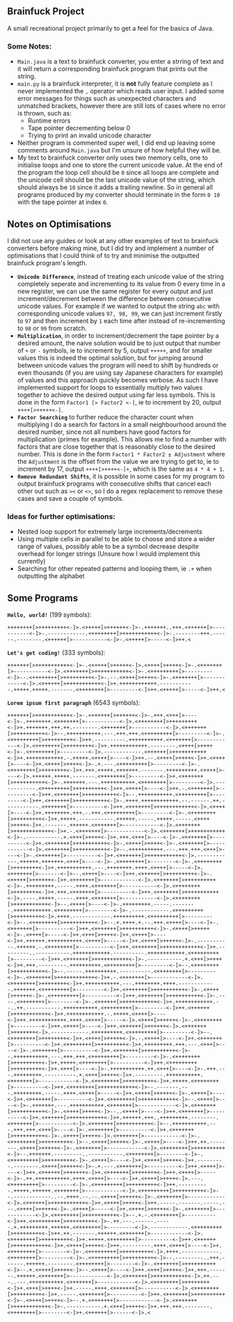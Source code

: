 ## Brainfuck Project
A small recreational project primarily to get a feel for the basics of Java.

### Some Notes:
* `Main.java` is a text to brainfuck converter, you enter a strring of text and it will return a corresponding brainfuck program that prints out the string.
* `main.py` is a brainfuck interpreter, it is **not** fully feature complete as I never implemented the `,` operator which reads user input. I added some error messages for things such as unexpected characters and unmatched brackets, however there are still lots of cases where no error is thrown, such as:
    * Runtime errors
    * Tape pointer decrementing below 0
    * Trying to print an invalid unicode character
* Neither program is commented super well, I did end up leaving some comments around `Main.java` but I'm unsure of how helpful they will be.
* My text to brainfuck converter only uses two memory cells, one to initialise loops and one to store the current unicode value. At the end of the program the loop cell should be `0` since all loops are complete and the unicode cell should be the last unicode value of the string, which should always be `10`
  since it adds a trailing newline. So in general all programs produced by my converter should terminate in the form `0 10` with the tape pointer at index `0`.

## Notes on Optimisations
I did not use any guides or look at any other examples of text to brainfuck converters before making mine, but I did try and implement a number of optimisations that I could think of to try and minimise the outputted brainfuck program's length.
* **`Unicode Difference`**, instead of treating each unicode value of the string completely seperate and incrementing to its value from 0 every time in a new register, we can use the same register for every output and just increment/decrement between the difference between
  consecutive unicode values. For example if we wanted to output the string `abc` with corresponding unicode values `97, 98, 99`, we can just increment firstly to `97` and then increment by `1` each time after instead of re-incrementing to `98` or `99` from scratch.
* **`Multiplication`**, in order to increment/decrement the tape pointer by a desired amount, the naive solution would be to just output that number of `+` or `-` symbols, ie to increment by 5, output `+++++`, and for smaller values this is indeed the optimal solution,
  but for jumping around between unicode values the program will need to shift by hundreds or even thousands (if you are using say Japanese characters for example) of values and this approach quickly becomes verbose. As such I have implemented support for loops to essentially
  multiply two values together to achieve the desired output using far less symbols. This is done in the form `Factor1 [> Factor2 <-]`, ie to increment by 20, output `++++[>+++++<-]`.
* **`Factor Searching`** to further reduce the character count when multiplying I do a search for factors in a small neighbourhood around the desired number, since not all numbers have good factors for multiplication (primes for example). This allows me to find a number
  with factors that are close together that is reasonably close to the desired number. This is done in the form `Factor1 * Factor2 ± Adjustment` where the `Adjustment` is the offset from the value we are trying to get to, ie to increment by 17, output `++++[>++++<-]+`, which
  is the same as `4 * 4 + 1`.
* **`Remove Redundant Shifts`**, it is possible in some cases for my program to output brainfuck programs with consecutive shifts that cancel each other out such as `><` or `<>`, so I do a regex replacement to remove these cases and save a couple of symbols.

### Ideas for further optimisations:
* Nested loop support for extremely large increments/decrements
* Using multiple cells in parallel to be able to choose and store a wider range of values, possibly able to be a symbol decrease despite overhead for longer strings (Unsure how I would implement this currently)
* Searching for other repeated patterns and looping them, ie `.+` when outputting the alphabet

## Some Programs

**`Hello, world!`** (199 symbols):
```
++++++++[>+++++++++<-]>.<+++++[>++++++<-]>-.+++++++..+++.<++++++[>-----------<-]>-.------------.<++++++++[>+++++++++++<-]>-.--------+++.------.--------.<++++++[>-----------<-]>-.<+++++[>-----<-]>++.<
```
**`Let's get coding!`** (333 symbols): 
```
+++++++[>+++++++++++<-]>-.<+++++[>+++++<-]>.<++++[>++++<-]>-.<+++++++[>-----------<-]>.<+++++++[>+++++++++++<-]>-.<+++++++++[>---------<-]>--.<++++++++[>+++++++++<-]>-.--.<++++[>++++<-]>-.<+++++++[>------------<-]>.<++++++[>+++++++++++<-]>+.++++++++++++.-----------.+++++.+++++.-------.<++++++++[>---------<-]>++.<+++++[>-----<-]>++.<
```
**`Lorem ipsum first paragraph`** (6543 symbols):
```
+++++++[>+++++++++++<-]>-.<++++++[>++++++<-]>-.+++.<+++[>----<-]>-.++++++++.<+++++++[>-----------<-]>.<++++++++[>+++++++++<-]>+.+++++++.+++.++.--------.<+++++++[>-----------<-]>.<+++++++[>++++++++++<-]>--.+++++++++++.---.+++.+++.<+++++++++[>---------<-]>-.<+++++++++[>+++++++++<-]>++.----------.+++++++++++.<+++++++[>------------<-]>.<++++++++[>++++++++<-]>+.++++++++++++.--------.<++++[>++++<-]>-.<++++++++[>---------<-]>.------------.<++++++[>+++++++++++<-]>+.++++++++++++.-.+++++.<++++[>----<-]>++.--.<++++[>++++<-]>+.<++++[>----<-]>+.<++++[>++++<-]>-.+.---.<+++++++++[>---------<-]>-.<++++++++[>++++++++<-]>+.+++.+++++.+++++++.-------.++++++++++.<++++[>----<-]>.++++++.+++++.-------.<++++++++[>---------<-]>+.<+++++++[>++++++++++<-]>-.+++++++.---.+++++++++++.<++++++++[>---------<-]>.------------.<+++++++++[>+++++++++<-]>++.<++++[>----<-]>++.-.<+++++++[>----------<-]>++.<+++++++[>++++++++++<-]>--.+++++++++++.<+++++++++[>---------<-]>++.<+++++++[>++++++++++<-]>-.++++.++++++++++++.--.------.++.-----------.<+++++++[>----------<-]>++.<+++++++[>++++++++++++<-]>.<++++[>----<-]>+.++++++++.+++.-.+++.<+++++++++[>---------<-]>-.<++++++++[>+++++++++<-]>+.+++++.-----------.++++++.-----.+++++.-----.<++++[>++++<-]>+.-------.++++++.<+++++++[>------------<-]>.<+++++++[>++++++++++++<-]>+.-.<+++++++[>------------<-]>.<+++++++[>+++++++++++<-]>-.-----------.+.<+++[>++++<-]>+.+++.<+++[>----<-]>-.<+++++++[>----------<-]>+.<+++++++[>++++++++++<-]>-.<++++[>++++<-]>-.<+++++++[>------------<-]>.<+++++++[>++++++++++<-]>--.+++++++++++.---.+++.+++.<+++[>----<-]>-.<+++++++[>----------<-]>+.<+++++++[>+++++++++++<-]>.------------.++++++.+++++++.<+++[>----<-]>-.<++++++++[>--------<-]>-.<++++++++[>++++++++<-]>+.+++++++++++.---.++++++++.++++.<++++[>-----<-]>.<+++++++[>-------<-]>--.<++++[>----<-]>++.<++++++[>+++++++++<-]>-.<+++++[>++++++<-]>+.<+++++++[>------------<-]>.<+++++++[>++++++++++<-]>-.+++++++++.-----.++++.<+++++++[>-----------<-]>.<++++++++[>++++++++<-]>+.+++.<+++++++[>----------<-]>++.<+++++++[>+++++++++++<-]>.----.+++++.-----.++++.<+++++++[>-----------<-]>.<++++++++[>+++++++++++<-]>--.<++++[>----<-]>-.+++++++++.-----.--------.++++++++++++.<++++++++[>--------<-]>-.------------.<+++++++++[>+++++++++<-]>.++++.------------.++++++++++.<+++++++++[>---------<-]>--.<++++++++[>++++++++++<-]>--.+.++++.+.--.+++.<++++[>----<-]>-.<+++++++[>----------<-]>++.<+++++++[>++++++++++<-]>-.<++++[>+++++<-]>-.<++++[>-----<-]>+.<+++[>++++<-]>+.<++++[>----<-]>+.++++++.+++++++++++.<++++[>-----<-]>+.<++++[>+++++<-]>-.-----------.++++++.-.<++++++++[>----------<-]>++.<+++++++[>++++++++++++<-]>+.---------..-----------.++++++++++++.----------.++++++++++++.<+++++++++[>---------<-]>++.<+++++++[>+++++++++++<-]>-.-----------.+.<+++[>++++<-]>+.+++.---------.++++++++++.<+++++++++[>---------<-]>--.<++++++++[>++++++++++<-]>--.-----.++++++++++.----------.<++++++++[>---------<-]>-.<+++++++[>++++++++++++<-]>+.-.<+++++++[>------------<-]>.<++++++++[>++++++++<-]>+.+++++++++++.---.++++++++.++++.------------.+++++++.<+++++++++[>---------<-]>+.<+++++++[>++++++++++<-]>-.<++++[>+++++<-]>-.<+++++++++[>----------<-]>++.<+++++++[>++++++++++<-]>-.----.<++++++++[>--------<-]>-.<++++++[>+++++++++++<-]>+.++++++++++++.--..++.-----------.+++++++++++.<+++++++++[>---------<-]>++.<++++++[>+++++++++++<-]>+.++++++++++++.-.+++++.<++++[>----<-]>++.++++++++++++.++++.<++++[>-----<-]>.<++++[>+++++<-]>-.<++++++++[>---------<-]>++.<++++[>----<-]>++.<++++++[>++++++<-]>.<+++++++[>+++++++<-]>.------------.++++++++++.<+++++++++[>---------<-]>--.<++++++++[>++++++++<-]>+.<++++[>+++++<-]>.-.<++++[>----<-]>+.<+++++++[>----------<-]>+.<++++++++[>+++++++++<-]>+.+++++++++.+++.---.<+++[>----<-]>-.<+++++++[>----------<-]>+.<+++++++[>++++++++++<-]>--.+++++++++++.---.+++.+++.<+++++++++[>---------<-]>-.<++++++++[>+++++++++<-]>+.+++++.<++++++++[>----------<-]>++.<+++++++++[>+++++++++<-]>+.<+++[>----<-]>-.+++++++++++.++.<+++[>----<-]>-.+++.---.+++++++++.----------.+.<+++[>++++<-]>+.---------.+++++++++++.<+++++++[>------------<-]>.<++++++++[>+++++++++<-]>+.+++++.<++++++++[>----------<-]>++.<++++++++[>+++++++++++<-]>--.-------.---.+++++++++.-----.++++.<++++[>-----<-]>+.<++++[>+++++<-]>-.<++++[>----<-]>+.<+++++++[>----------<-]>+.<++++++++[>+++++++++++<-]>--.<++++[>----<-]>-.+++++++.---.+++++++++++.<+++++++[>------------<-]>.<+++++++[>++++++++++<-]>-.<++++[>++++<-]>--..<++++[>----<-]>++.<+++++++[>----------<-]>+.<++++++[>+++++++++++<-]>+.++++++.+++..+++++++++.--------.<+++++++[>-----------<-]>.<+++++++[>++++++++++<-]>--.+++++++++++.---.+++.+++.<+++[>----<-]>-.<+++++++[>----------<-]>+.<+++++++[>++++++++++<-]>-.<++++[>++++<-]>.<+++++++[>------------<-]>-.<++++++++[>+++++++++<-]>--.<++++[>++++<-]>-.<++++[>----<-]>++.++.--------.<++++[>+++++<-]>-.<+++++++[>------------<-]>.<++++++++[>++++++++++<-]>--.+++++++.---------..-----------.<++++++++[>--------<-]>-.<+++++++++[>+++++++++<-]>-.<++++[>----<-]>+.<++++[>++++<-]>+.---------.--------.<++++[>+++++<-]>-.+.---.<+++++++[>----------<-]>++.<++++[>----<-]>++.<++++++[>++++++<-]>+.<+++++++[>+++++++<-]>++.<++++[>-----<-]>-.++.+++++++++++.++++.<++++[>----<-]>+.<++++[>++++<-]>.---.<+++++++++[>---------<-]>-.<+++++++++[>+++++++++<-]>++.----------.+++++.++++++.<+++++++[>------------<-]>.<+++++++++[>+++++++++<-]>--.------------..--.++++.--.--.<++++[>+++++<-]>-.<+++++++[>------------<-]>.<++++++[>+++++++++++<-]>+.<++++[>++++<-]>++.-----.-------.-----.---.<++++[>+++++<-]>-.<++++[>-----<-]>+.<++++[>+++++<-]>-.<+++++++[>------------<-]>.<++++++++[>++++++++++<-]>--.+.-.<++++++++[>----------<-]>++.<+++++++++[>+++++++++<-]>-.++.---.------.-----.+.+++++++++.++++++.<++++++++[>---------<-]>.------------.<+++++++++[>+++++++++<-]>++.++.-------.++++++.<+++++++[>------------<-]>.<++++++++[>+++++++++<-]>+.+++++.<++++++++[>----------<-]>++.<++++++[>+++++++++++<-]>+.<++++[>++++<-]>++.---------.++++.<++++[>----<-]>+.<++++++++[>--------<-]>-.<+++++++++[>+++++++++<-]>.++++.------------.<++++++++[>---------<-]>-.<+++++++++[>+++++++++<-]>--.---------..+++.------.++++++.--------.<++++++++[>--------<-]>-.<+++++++[>++++++++++<-]>--.+.<++++[>++++<-]>--.<++++[>----<-]>++.<+++[>++++<-]>+.+++.-------.++++++.<+++++++[>------------<-]>.<+++++++[>+++++++++++<-]>.++.---..---.+++++++++++.<+++++++[>------------<-]>.<++++++++[>++++++++<-]>+.<+++[>++++<-]>+.-----.++++.<+++++++[>-----------<-]>.<++++++++[>+++++++++<-]>+.-----.<+++++++[>----------<-]>++.<+++++++[>++++++++++<-]>-.<++++[>++++<-]>--.+.<+++++++[>------------<-]>.<+++++++[>+++++++++++<-]>-.-----------.+.<+++[>++++<-]>+.+++.+++.--------.<++++++++[>--------<-]>+.<++++++[>------<-]>.<
```
